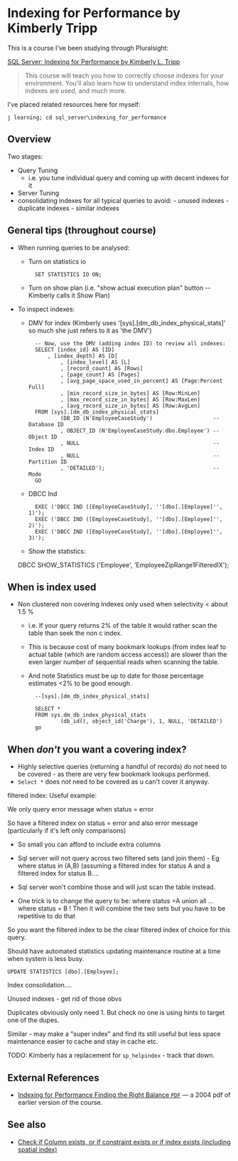 ﻿# Indexing for Performance by Kimberly Tripp

This is a course I've been studying through Pluralsight:

[SQL Server: Indexing for Performance by Kimberly L. Tripp](https://www.pluralsight.com/courses/sqlserver-indexing-for-performance)

> This course will teach you how to correctly choose indexes for your environment. You'll also learn how to understand index internals, how indexes are used, and much more.

I've placed related resources here for myself: 

    j learning; cd sql_server\indexing_for_performance


## Overview


Two stages: 

 - Query Tuning
	- i.e. you tune individual query and coming up with decent indexes for it 
 - Server Tuning
  - consolidating indexes for all typical queries to avoid:
		- unused indexes
		- duplicate indexes
		- similar indexes 

## General tips (throughout course)


- When running queries to be analysed:
	- Turn on statistics io
	
			SET STATISTICS IO ON;
	- Turn on show plan (i.e. "show actual execution plan" button -- Kimberly calls it Show Plan)
	
- To inspect indexes:
	- DMV for index (Kimberly uses '[sys].[dm_db_index_physical_stats]' so much she just refers to it as 'the DMV')

			-- Now, use the DMV (adding index ID) to review all indexes:
			SELECT [index_id] AS [ID]
				, [index_depth] AS [D]
					, [index_level] AS [L]
					, [record_count] AS [Rows]
					, [page_count] AS [Pages]
					, [avg_page_space_used_in_percent] AS [Page:Percent Full]
					, [min_record_size_in_bytes] AS [Row:MinLen]
					, [max_record_size_in_bytes] AS [Row:MaxLen]
					, [avg_record_size_in_bytes] AS [Row:AvgLen]
			FROM [sys].[dm_db_index_physical_stats]
					(DB_ID (N'EmployeeCaseStudy')					-- Database ID
					, OBJECT_ID (N'EmployeeCaseStudy.dbo.Employee') -- Object ID
					, NULL											-- Index ID
					, NULL											-- Partition ID
					, 'DETAILED');									-- Mode
			GO

	- DBCC Ind 
	
			EXEC ('DBCC IND ([EmployeeCaseStudy], ''[dbo].[Employee]'', 1)');
			EXEC ('DBCC IND ([EmployeeCaseStudy], ''[dbo].[Employee]'', 2)');
			EXEC ('DBCC IND ([EmployeeCaseStudy], ''[dbo].[Employee]'', 3)');

	- Show the statistics:

	DBCC SHOW_STATISTICS ('Employee', 'EmployeeZipRange1FilteredIX');




## When is index used

- Non clustered non covering Indexes only used when selectivity &lt; about 1.5 %
	- i.e. If your query returns 2% of the table it would rather scan the table than seek the non c index.
	- This is because cost of many bookmark lookups (from index leaf to actual table (which are random access access)) are slower than the even larger number of sequential reads when scanning the table.
	- And note Statistics must be up to date for those percentage estimates &lt;2% to be good enough.


			--[sys].[dm_db_index_physical_stats]
	
			SELECT *
			FROM sys.dm_db_index_physical_stats
					(db_id(), object_id('Charge'), 1, NULL, 'DETAILED')
			go


## When *don't* you want a covering index?

- Highly selective queries (returning a handful of records) do not need to be covered - as there are very few bookmark lookups performed. 
- `Select *` does not need to be covered as u can't cover it anyway. 


filtered index: 
Useful example: 

We only  query error message when status = error 
	 
So have a filtered index on status = error and also error message (particularly if it's left only comparisons)
 
- So small you can afford to include extra columns 

- Sql server will not query across two filtered sets (and join them) - 
Eg where status in (A,B) (assuming a filtered index for status A and a filtered index for status B....

- Sql server won't combine those and will just scan the table instead. 
- One trick is to change the query to be: where status =A union all ... where status = B   ! Then it will combine the two sets but you have to be repetitive to do that 

So you want the filtered index to be the clear filtered index of choice for this query. 

Should have automated statistics updating maintenance routine at a time when system is less busy. 

	UPDATE STATISTICS [dbo].[Employee];

Index consolidation....

Unused indexes - get rid of those obvs 

Duplicates obviously only need 1. But check no one is using hints to target one of the dupes. 

Similar - may make a "super index" and find its still useful but less space maintenance easier to cache and stay in cache etc. 


TODO: Kimberly has a replacement for `sp_helpindex` - track that down.

## External References

- [Indexing for Performance Finding the Right Balance `PDF`](https://www.sqlskills.com/blogs/kimberly/content/binary/indexesrightbalance.pdf) &mdash; a 2004 pdf of earlier version of the course.


## See also

* [Check if Column exists, or if constraint exists or if index exists (including spatial index)](check_if_column_constraint_index_exists.md)